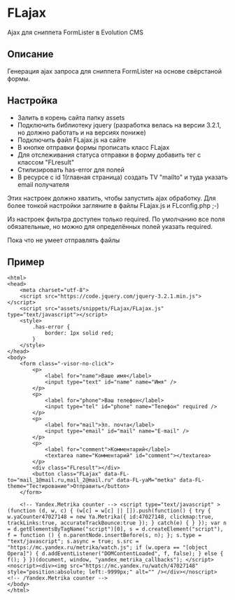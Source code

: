 # FLajax

Ajax для сниппета FormLister в Evolution CMS

## Описание

Генерация ajax запроса для сниппета FormLister на основе свёрстаной формы.

## Настройка

* Залить в корень сайта папку assets
* Подключить библиотеку jquery (разработка велась на версии 3.2.1, но должно работать и на версиях пониже)
* Подключить файл FLajax.js на сайте
* В кнопке отправки формы прописать класс FLajax
* Для отслеживания статуса отправки в форму добавить тег с классом "FLresult"
* Стилизировать has-error для полей
* В ресурсе с id 1(главная страница) создать TV "mailto" и туда указать email получателя

Этих настроек должно хватить, чтобы запустить ajax обработку. Для более тонкой настройки загляните в файлы FLajax.js и FLconfig.php ;-)

Из настроек фильтра доступен только required. По умолчанию все поля обязательные, но можно для определённых полей указать required.

Пока что не умеет отправлять файлы

## Пример

```
<html>
<head>
	<meta charset="utf-8">
	<script src="https://code.jquery.com/jquery-3.2.1.min.js"></script>
	<script src="assets/snippets/FLajax/FLajax.js" type="text/javascript"></script>
	<style>
		.has-error {
			border: 1px solid red;
		}
	</style>
</head>
<body>
	<form class="-visor-no-click">
		<p>
			<label for="name">Ваше имя</label>
			<input type="text" id="name" name="Имя" />
		</p>
		<p>
			<label for="phone">Ваш телефон</label>
			<input type="tel" id="phone" name="Телефон" required />
		</p>
		<p>
			<label for="mail">Эл. почта</label>
			<input type="email" id="mail" name="E-mail" />
		</p>
		<p>
			<label for="comment">Комментарий</label>
			<textarea name="Комментарий" id="comment"></textarea>
		</p>
		<div class="FLresult"></div>
		<button class="FLajax" data-FL-to="mail_1@mail.ru,mail_2@mail.ru" data-FL-yaM="metka" data-FL-theme="Тестирование">Отправить</button>
	</form>
	
	<!-- Yandex.Metrika counter --> <script type="text/javascript" > (function (d, w, c) { (w[c] = w[c] || []).push(function() { try { w.yaCounter47027148 = new Ya.Metrika({ id:47027148, clickmap:true, trackLinks:true, accurateTrackBounce:true }); } catch(e) { } }); var n = d.getElementsByTagName("script")[0], s = d.createElement("script"), f = function () { n.parentNode.insertBefore(s, n); }; s.type = "text/javascript"; s.async = true; s.src = "https://mc.yandex.ru/metrika/watch.js"; if (w.opera == "[object Opera]") { d.addEventListener("DOMContentLoaded", f, false); } else { f(); } })(document, window, "yandex_metrika_callbacks"); </script> <noscript><div><img src="https://mc.yandex.ru/watch/47027148" style="position:absolute; left:-9999px;" alt="" /></div></noscript> <!-- /Yandex.Metrika counter -->
</body>
</html>
```